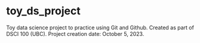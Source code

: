 # toy_ds_project
Toy data science project to practice using Git and Github. Created as part of DSCI 100 (UBC). 
Project creation date: October 5, 2023.
